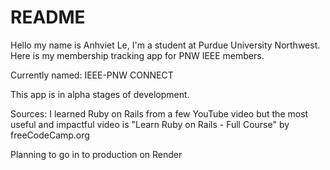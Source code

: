 # README

Hello my name is Anhviet Le, I'm a student at Purdue University Northwest.
Here is my membership tracking app for PNW IEEE members.

Currently named: IEEE-PNW CONNECT

This app is in alpha stages of development.

Sources: I learned Ruby on Rails from a few YouTube video but the most useful and impactful video is "Learn Ruby on Rails - Full Course" by freeCodeCamp.org

Planning to go in to production on Render